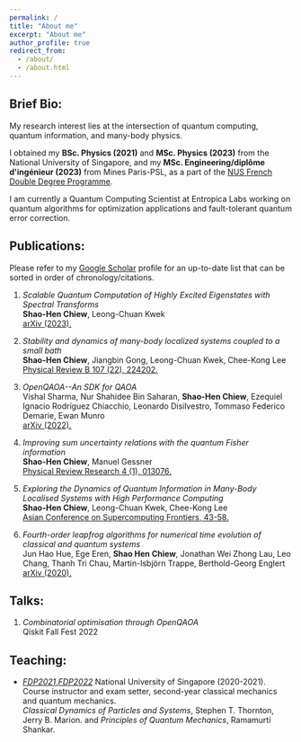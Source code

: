```yaml
---
permalink: /
title: "About me"
excerpt: "About me"
author_profile: true
redirect_from: 
  - /about/
  - /about.html
---
```


## Brief Bio:
My research interest lies at the intersection of quantum computing, quantum information, and many-body physics. 

I obtained my **BSc. Physics (2021)** and **MSc. Physics (2023)** from the National University of Singapore, and my **MSc. Engineering/diplôme d'ingénieur (2023)** from Mines Paris-PSL, as a part of the [NUS French Double Degree Programme](https://fddp.nus.edu.sg/index.html).

I am currently a Quantum Computing Scientist at Entropica Labs working on quantum algorithms for optimization applications and fault-tolerant quantum error correction.

## Publications:

Please refer to my <a href="https://scholar.google.com/citations?user=8m8Iiu8AAAAJ&hl=en" target="_blank">Google Scholar</a> profile for an up-to-date list that can be sorted in order of chronology/citations.

1. *Scalable Quantum Computation of Highly Excited Eigenstates with Spectral Transforms* <br> **Shao-Hen Chiew**, Leong-Chuan Kwek <br> <a href="https://arxiv.org/abs/2302.06638" target="_blank">arXiv (2023).</a>

2. *Stability and dynamics of many-body localized systems coupled to a small bath* <br> **Shao-Hen Chiew**, Jiangbin Gong, Leong-Chuan Kwek, Chee-Kong Lee <br> <a href="https://journals.aps.org/prb/abstract/10.1103/PhysRevB.107.224202" target="_blank">Physical Review B 107 (22), 224202.</a>

3. *OpenQAOA--An SDK for QAOA* <br> Vishal Sharma, Nur Shahidee Bin Saharan, **Shao-Hen Chiew**, Ezequiel Ignacio Rodríguez Chiacchio, Leonardo Disilvestro, Tommaso Federico Demarie, Ewan Munro <br> <a href="https://arxiv.org/abs/2210.08695" target="_blank">arXiv (2022).</a>

4. *Improving sum uncertainty relations with the quantum Fisher information* <br> **Shao-Hen Chiew**, Manuel Gessner <br> <a href="https://journals.aps.org/prresearch/abstract/10.1103/PhysRevResearch.4.013076" target="_blank">Physical Review Research 4 (1), 013076.</a>

5. *Exploring the Dynamics of Quantum Information in Many-Body Localised Systems with High Performance Computing* <br> **Shao-Hen Chiew**, Leong-Chuan Kwek, Chee-Kong Lee <br> <a href="https://link.springer.com/chapter/10.1007/978-3-031-10419-0_4" target="_blank">Asian Conference on Supercomputing Frontiers, 43-58.</a>

6. *Fourth-order leapfrog algorithms for numerical time evolution of classical and quantum systems* <br> Jun Hao Hue, Ege Eren, **Shao Hen Chiew**, Jonathan Wei Zhong Lau, Leo Chang, Thanh Tri Chau, Martin-Isbjörn Trappe, Berthold-Georg Englert <br> <a href="https://arxiv.org/abs/2007.05308" target="_blank">arXiv (2020).</a>

## Talks:

1. *Combinatorial optimisation through OpenQAOA* <br> Qiskit Fall Fest 2022

## Teaching:

- [*FDP2021*](https://nusmods.com/courses/FDP2021/special-physics-class-1-2),[*FDP2022*](https://nusmods.com/courses/FDP2022/special-physics-class-3) National University of Singapore (2020-2021). <br> Course instructor and exam setter, second-year classical mechanics and quantum mechanics.   
*Classical Dynamics of Particles and Systems*, Stephen T. Thornton, Jerry B. Marion. and *Principles of Quantum Mechanics*, Ramamurti Shankar.  
